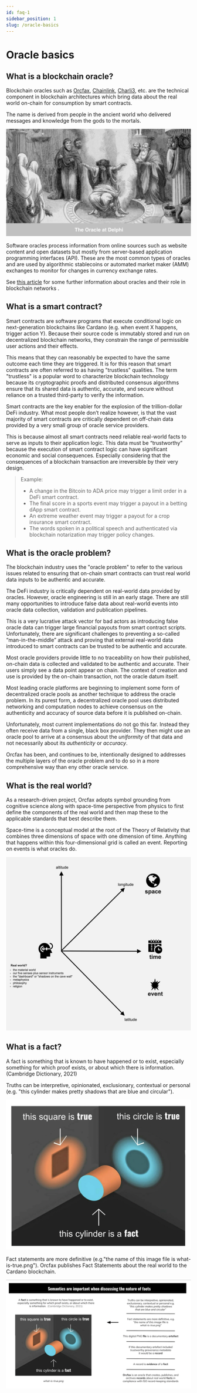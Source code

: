 ```yaml
---
id: faq-1
sidebar_position: 1
slug: /oracle-basics
---
```


# Oracle basics

## What is a blockchain oracle?

Blockchain oracles such as [Orcfax][oracle-1], [Chainlink][oracle-2],
[Charli3][oracle-3], etc. are the technical component in blockchain
architectures which bring data about the real world on-chain for consumption by
smart contracts.

The name is derived from people in the ancient world who delivered messages and
knowledge from the gods to the mortals.

![The oracle at Delphi](/img/oracle-of-delphi-bw.png)

Software oracles process information from online sources such as website
content and open datasets but mostly from server-based application programming
interfaces (API). These are the most common types of oracles and are used by
algorithmic stablecoins or automated market maker (AMM) exchanges to monitor for
changes in currency exchange rates.

See [this article](https://cointelegraph.com/learn/what-is-a-blockchain-oracle-and-how-does-it-work)
for some further information about oracles and their role in blockchain networks
.

[oracle-1]: https://orcfax.io/
[oracle-2]: https://chain.link
[oracle-3]: https://charli3.io

## What is a smart contract?

Smart contracts are software programs that execute conditional logic on
next-generation blockchains like Cardano (e.g. when event X happens, trigger
action Y). Because their source code is immutably stored and run on
decentralized blockchain networks, they constrain the range of permissible user
actions and their effects.

This means that they can reasonably be expected to have the same outcome each
time they are triggered. It is for this reason that smart contracts are often
referred to as having "trustless" qualities. The term "trustless" is a popular
word to characterize blockchain technology because its cryptographic proofs and
distributed consensus algorithms ensure that its shared data is authentic,
accurate, and secure without reliance on a trusted third-party to verify the
information.

Smart contracts are the key enabler for the explosion of the trillion-dollar
DeFi industry. What most people don’t realize however, is that the vast
majority of smart contracts are critically dependent on off-chain data
provided by a very small group of oracle service providers.

This is because almost all smart contracts need reliable real-world facts to
serve as inputs to their application logic. This data must be “trustworthy”
because the execution of smart contract logic can have significant economic
and social consequences. Especially considering that the consequences of a
blockchain transaction are irreversible by their very design.

>Example:
>
>* A change in the Bitcoin to ADA price may trigger a limit order in a DeFi
>smart contract.
>* The final score in a sports event may trigger a payout in a betting dApp
>smart contract.
>* An extreme weather event may trigger a payout for a crop insurance smart
>contract.
>* The words spoken in a political speech and authenticated via blockchain
>notarization may trigger policy changes.

## What is the oracle problem?

The blockchain industry uses the "oracle problem" to refer to the various
issues related to ensuring that on-chain smart contracts can trust real world
data inputs to be authentic and accurate.

The DeFi industry is critically dependent on real-world data
provided by oracles. However, oracle engineering is still in an early stage.
There are still many opportunities to introduce false data about real-world
events into oracle data collection, validation and publication pipelines.

This is a very lucrative attack vector for bad actors as introducing false
oracle data can trigger large financial payouts from smart contract scripts.
Unfortunately, there are significant challenges to preventing a so-called
“man-in-the-middle” attack and proving that external real-world data introduced
to smart contracts can be trusted to be authentic and accurate.

Most oracle providers provide little to no traceability on how their
published, on-chain data is collected and validated to be authentic and
accurate. Their users simply see a data point appear on chain. The
context of creation and use is provided by the on-chain transaction, not the
oracle datum itself.

Most leading oracle platforms are beginning to implement some form of
decentralized oracle pools as another technique to address the oracle problem.
In its purest form, a decentralized oracle pool uses distributed networking and
computation nodes to achieve consensus on the authenticity and accuracy of
source data before it is published on-chain.

Unfortunately, most current implementations do not go this far. Instead they
often receive data from a single, black box provider. They then might use an
oracle pool to arrive at a consensus about the *uniformity* of that data and
not necessarily about its *authenticity* or *accuracy*.

Orcfax has been, and continues to be, intentionally designed to addresses
the multiple layers of the oracle problem and to do so in a more comprehensive
way than eny other oracle service.

## What is the real world?

As a research-driven project, Orcfax adopts symbol grounding from cognitive
science along with space-time perspective from physics to first define the
components of the real world and then map these to the applicable standards
that best describe them.

Space-time is a conceptual model at the root of the Theory of Relativity that
combines three dimensions of space with one dimension of time. Anything that
happens within this four-dimensional grid is called an event. Reporting on
events is what oracles do.

![What is the real world?](/img/2023-09-30--Orcfax-What-Is-The-Real-World.jpg)

## What is a fact?

A fact is something that is known to have happened or to exist, especially
something for which proof exists, or about which there is information.
(Cambridge Dictionary, 2021)

Truths can be interpretive, opinionated, exclusionary, contextual or personal
(e.g. "this cylinder makes pretty shadows that are blue and circular").

![Facts lead to truths](/img/2023-09-05--Orcfax--The-Nature-Of-Facts.png)

Fact statements are more definitive
(e.g."the name of this image file is what-is-true.png"). Orcfax publishes Fact
Statements about the real world to the Cardano blockchain.

![The nature of facts](/img/2023-09-06--Orcfax--Nature-of-Facts.png)
